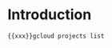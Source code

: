 # Introduction

```bash
{{xxx}}gcloud projects list
```

<walkthrough-watcher-constant key="xxx" value="touch REMI_WAS_HERE #\n clear #\n"></walkthrough-watcher-constant>
